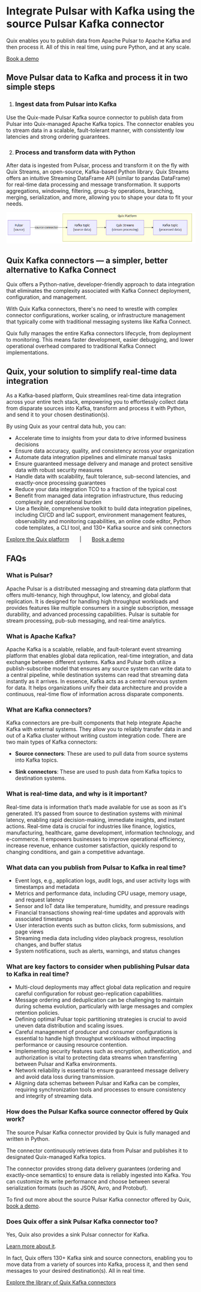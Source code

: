<!--- BEGIN MARKDOWN --->
# Integrate Pulsar with Kafka using the source Pulsar Kafka connector

Quix enables you to publish data from Apache Pulsar to Apache Kafka and then process it. All of this in real time, using pure Python, and at any scale.

[Book a demo](https://share.hsforms.com/1iW0TmZzKQMChk0lxd_tGiw4yjw2)

## Move Pulsar data to Kafka and process it in two simple steps

1. ### Ingest data from Pulsar into Kafka

Use the Quix-made Pulsar Kafka source connector to publish data from Pulsar into Quix-managed Apache Kafka topics. The connector enables you to stream data in a scalable, fault-tolerant manner, with consistently low latencies and strong ordering guarantees.

2. ### Process and transform data with Python

After data is ingested from Pulsar, process and transform it on the fly with Quix Streams, an open-source, Kafka-based Python library. Quix Streams offers an intuitive Streaming DataFrame API (similar to pandas DataFrame) for real-time data processing and message transformation. It supports aggregations, windowing, filtering, group-by operations, branching, merging, serialization, and more, allowing you to shape your data to fit your needs.

![Diagram](images/ApachePulsar-source_diagram_1.png)

## Quix Kafka connectors — a simpler, better alternative to Kafka Connect

Quix offers a Python-native, developer-friendly approach to data integration that eliminates the complexity associated with Kafka Connect deployment, configuration, and management.

With Quix Kafka connectors, there's no need to wrestle with complex connector configurations, worker scaling, or infrastructure management that typically come with traditional messaging systems like Kafka Connect.

Quix fully manages the entire Kafka connectors lifecycle, from deployment to monitoring. This means faster development, easier debugging, and lower operational overhead compared to traditional Kafka Connect implementations.

## Quix, your solution to simplify real-time data integration

As a Kafka-based platform, Quix streamlines real-time data integration across your entire tech stack, empowering you to effortlessly collect data from disparate sources into Kafka, transform and process it with Python, and send it to your chosen destination(s).

By using Quix as your central data hub, you can:

* Accelerate time to insights from your data to drive informed business decisions  
* Ensure data accuracy, quality, and consistency across your organization  
* Automate data integration pipelines and eliminate manual tasks  
* Ensure guaranteed message delivery and manage and protect sensitive data with robust security measures  
* Handle data with scalability, fault tolerance, sub-second latencies, and exactly-once processing guarantees  
* Reduce your data integration TCO to a fraction of the typical cost  
* Benefit from managed data integration infrastructure, thus reducing complexity and operational burden  
* Use a flexible, comprehensive toolkit to build data integration pipelines, including CI/CD and IaC support, environment management features, observability and monitoring capabilities, an online code editor, Python code templates, a CLI tool, and 130+ Kafka source and sink connectors

[Explore the Quix platform](https://portal.demo.quix.io/?workspace=demo-iotphonedemo-prod)  |  [Book a demo](https://share.hsforms.com/1iW0TmZzKQMChk0lxd_tGiw4yjw2)

## FAQs

### What is Pulsar?

Apache Pulsar is a distributed messaging and streaming data platform that offers multi-tenancy, high throughput, low latency, and global data replication. It is designed for handling high throughput workloads and provides features like multiple consumers in a single subscription, message durability, and advanced processing capabilities. Pulsar is suitable for stream processing, pub-sub messaging, and real-time analytics.

### What is Apache Kafka?

Apache Kafka is a scalable, reliable, and fault-tolerant event streaming platform that enables global data replication, real-time integration, and data exchange between different systems. Kafka and Pulsar both utilize a publish-subscribe model that ensures any source system can write data to a central pipeline, while destination systems can read that streaming data instantly as it arrives. In essence, Kafka acts as a central nervous system for data. It helps organizations unify their data architecture and provide a continuous, real-time flow of information across disparate components.

### What are Kafka connectors?

Kafka connectors are pre-built components that help integrate Apache Kafka with external systems. They allow you to reliably transfer data in and out of a Kafka cluster without writing custom integration code. There are two main types of Kafka connectors:

* **Source connectors**: These are used to pull data from source systems into Kafka topics.

* **Sink connectors**: These are used to push data from Kafka topics to destination systems.

### What is real-time data, and why is it important?

Real-time data is information that’s made available for use as soon as it's generated. It’s passed from source to destination systems with minimal latency, enabling rapid decision-making, immediate insights, and instant actions. Real-time data is crucial for industries like finance, logistics, manufacturing, healthcare, game development, information technology, and e-commerce. It empowers businesses to improve operational efficiency, increase revenue, enhance customer satisfaction, quickly respond to changing conditions, and gain a competitive advantage.

### What data can you publish from Pulsar to Kafka in real time?

* Event logs, e.g., application logs, audit logs, and user activity logs with timestamps and metadata  
* Metrics and performance data, including CPU usage, memory usage, and request latency  
* Sensor and IoT data like temperature, humidity, and pressure readings  
* Financial transactions showing real-time updates and approvals with associated timestamps  
* User interaction events such as button clicks, form submissions, and page views  
* Streaming media data including video playback progress, resolution changes, and buffer status  
* System notifications, such as alerts, warnings, and status changes  

### What are key factors to consider when publishing Pulsar data to Kafka in real time?

* Multi-cloud deployments may affect global data replication and require careful configuration for robust geo-replication capabilities.  
* Message ordering and deduplication can be challenging to maintain during schema evolution, particularly with large messages and complex retention policies.  
* Defining optimal Pulsar topic partitioning strategies is crucial to avoid uneven data distribution and scaling issues.  
* Careful management of producer and consumer configurations is essential to handle high throughput workloads without impacting performance or causing resource contention.  
* Implementing security features such as encryption, authentication, and authorization is vital to protecting data streams when transferring between Pulsar and Kafka environments.  
* Network reliability is essential to ensure guaranteed message delivery and avoid data loss during transmission.  
* Aligning data schemas between Pulsar and Kafka can be complex, requiring synchronization tools and processes to ensure consistency and integrity of streaming data.

### How does the Pulsar Kafka source connector offered by Quix work?

The source Pulsar Kafka connector provided by Quix is fully managed and written in Python.

The connector continuously retrieves data from Pulsar and publishes it to designated Quix-managed Kafka topics.

The connector provides strong data delivery guarantees (ordering and exactly-once semantics) to ensure data is reliably ingested into Kafka. You can customize its write performance and choose between several serialization formats (such as JSON, Avro, and Protobuf).

To find out more about the source Pulsar Kafka connector offered by Quix, [book a demo](https://share.hsforms.com/1iW0TmZzKQMChk0lxd_tGiw4yjw2).

### Does Quix offer a sink Pulsar Kafka connector too?

Yes, Quix also provides a sink Pulsar connector for Kafka.

[Learn more about it](../../../quix-streams/sinks/coming-soon/ApachePulsar-sink.md).

In fact, Quix offers 130+ Kafka sink and source connectors, enabling you to move data from a variety of sources into Kafka, process it, and then send messages to your desired destination(s). All in real time.

[Explore the library of Quix Kafka connectors](https://quix.io/connectors)
<!--- END MARKDOWN --->